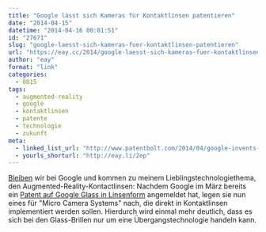 ```yaml
---
title: "Google lässt sich Kameras für Kontaktlinsen patentieren"
date: "2014-04-15"
datetime: "2014-04-16 00:01:51"
id: "27671"
slug: "google-laesst-sich-kameras-fuer-kontaktlinsen-patentieren"
url: "https://eay.cc/2014/google-laesst-sich-kameras-fuer-kontaktlinsen-patentieren/"
author: "eay"
format: "link"
categories:
  - 0815
tags:
  - augmented-reality
  - google
  - kontaktlinsen
  - patente
  - technologie
  - zukunft
meta:
  - linked_list_url: "http://www.patentbolt.com/2014/04/google-invents-micro-camera-system-for-future-contact-lenses.html"
  - yourls_shorturl: "http://eay.li/2ep"
---
```


[Bleiben](//eay.cc/2014/google-kauft-drohnenhersteller-titan-aerospace/) wir bei Google und kommen zu meinem Lieblingstechnologiethema, den Augmented-Reality-Kontactlinsen: Nachdem Google im März bereits ein [Patent auf Google Glass in Linsenform](http://www.patentbolt.com/2014/03/google-takes-their-google-glass-vision-to-smart-contact-lenses.html) angemeldet hat, legen sie nun eines für "Micro Camera Systems" nach, die direkt in Kontaktlinsen implementiert werden sollen. Hierdurch wird einmal mehr deutlich, dass es sich bei den Glass-Brillen nur um eine Übergangstechnologie handeln kann.
